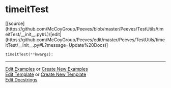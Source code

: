 # <a id="Peeves.TestUtils.timeitTest">timeitTest</a>
<div class="docs-source-link" markdown="1">
[[source](https://github.com/McCoyGroup/Peeves/blob/master/Peeves/TestUtils/timeitTest/__init__.py#L)/[edit](https://github.com/McCoyGroup/Peeves/edit/master/Peeves/TestUtils/timeitTest/__init__.py#L?message=Update%20Docs)]
</div>

```python
timeitTest(**kwargs): 
```












---

[Edit Examples](https://github.com/McCoyGroup/Peeves/edit/gh-pages/ci/examples/Peeves/TestUtils/timeitTest.md) or 
[Create New Examples](https://github.com/McCoyGroup/Peeves/new/gh-pages/?filename=ci/examples/Peeves/TestUtils/timeitTest.md) <br/>
[Edit Template](https://github.com/McCoyGroup/Peeves/edit/gh-pages/ci/docs/Peeves/TestUtils/timeitTest.md) or 
[Create New Template](https://github.com/McCoyGroup/Peeves/new/gh-pages/?filename=ci/docs/templates/Peeves/TestUtils/timeitTest.md) <br/>
[Edit Docstrings](https://github.com/McCoyGroup/Peeves/edit/master/Peeves/TestUtils/timeitTest/__init__.py#L?message=Update%20Docs)
